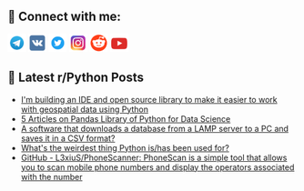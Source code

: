 ## 🔎 Connect with me:
[<img src="https://github.com/bullbesh/bullbesh/blob/main/images/Telegram.png" width="32" height="32" />](https://t.me/bullbesh)
[<img src="https://github.com/bullbesh/bullbesh/blob/main/images/VK.png" width="32" height="32" />](https://vk.com/bullbesh)
[<img src="https://github.com/bullbesh/bullbesh/blob/main/images/Twitter.png" width="32" height="32" />](https://twitter.com/bullbesh1)
[<img src="https://github.com/bullbesh/bullbesh/blob/main/images/Instagram.png" width="32" height="32" />](https://www.instagram.com/bullbesh)
[<img src="https://github.com/bullbesh/bullbesh/blob/main/images/Reddit.png" width="32" height="32" />](https://www.reddit.com/user/bullbesh)
[<img src="https://github.com/bullbesh/bullbesh/blob/main/images/YouTube.png" width="32" height="32" />](https://www.youtube.com/channel/UCtfjRs6uzgq5mfm8S06WTcg)

## 📕 Latest r/Python Posts
<!-- BLOG-POST-LIST:START -->
- [I&#39;m building an IDE and open source library to make it easier to work with geospatial data using Python](https://www.reddit.com/r/Python/comments/ymadyg/im_building_an_ide_and_open_source_library_to/)
- [5 Articles on Pandas Library of Python for Data Science](https://www.reddit.com/r/Python/comments/ym9uva/5_articles_on_pandas_library_of_python_for_data/)
- [A software that downloads a database from a LAMP server to a PC and saves it in a CSV format?](https://www.reddit.com/r/Python/comments/ym7gir/a_software_that_downloads_a_database_from_a_lamp/)
- [What&#39;s the weirdest thing Python is/has been used for?](https://www.reddit.com/r/Python/comments/ym51b5/whats_the_weirdest_thing_python_ishas_been_used/)
- [GitHub - L3xiuS/PhoneScanner: PhoneScan is a simple tool that allows you to scan mobile phone numbers and display the operators associated with the number](https://www.reddit.com/r/Python/comments/ym4m43/github_l3xiusphonescanner_phonescan_is_a_simple/)
<!-- BLOG-POST-LIST:END -->
